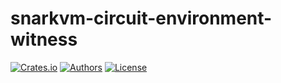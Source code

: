 # snarkvm-circuit-environment-witness

[![Crates.io](https://img.shields.io/crates/v/snarkvm-circuit-environment-witness.svg?color=neon)](https://crates.io/crates/snarkvm-circuit-environment-witness)
[![Authors](https://img.shields.io/badge/authors-Aleo-orange.svg)](https://aleo.org)
[![License](https://img.shields.io/badge/License-GPLv3-blue.svg)](./LICENSE.md)
